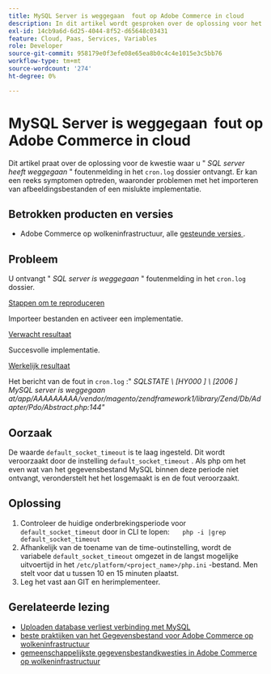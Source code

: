 ```yaml
---
title: MySQL Server is weggegaan ​ fout op Adobe Commerce in cloud
description: In dit artikel wordt gesproken over de oplossing voor het probleem waarbij een foutbericht " *SQL server has away*" in het bestand &grave; cron.log&grave; wordt weergegeven. Er kan een reeks symptomen optreden, waaronder problemen met het importeren van afbeeldingsbestanden of een mislukte implementatie.
exl-id: 14cb9a6d-6d25-4044-8f52-d65648c03431
feature: Cloud, Paas, Services, Variables
role: Developer
source-git-commit: 958179e0f3efe08e65ea8b0c4c4e1015e3c5bb76
workflow-type: tm+mt
source-wordcount: '274'
ht-degree: 0%

---
```


# MySQL Server is weggegaan &#x200B; fout op Adobe Commerce in cloud

Dit artikel praat over de oplossing voor de kwestie waar u &quot; *SQL server heeft weggegaan* &quot; foutenmelding in het `cron.log` dossier ontvangt. Er kan een reeks symptomen optreden, waaronder problemen met het importeren van afbeeldingsbestanden of een mislukte implementatie.

## Betrokken producten en versies

* Adobe Commerce op wolkeninfrastructuur, alle [ gesteunde versies ](https://magento.com/sites/default/files/magento-software-lifecycle-policy.pdf).

## Probleem

U ontvangt &quot; *SQL server is weggegaan* &quot; foutenmelding in het `cron.log` dossier.

<u> Stappen om te reproduceren </u>

Importeer bestanden en activeer een implementatie.

<u> Verwacht resultaat </u>

Succesvolle implementatie.

<u> Werkelijk resultaat </u>

Het bericht van de fout in `cron.log` :&quot; *SQLSTATE \ [HY000 \] \ [2006 \] MySQL server is weggegaan at/app/AAAAAAAAA/vendor/magento/zendframework1/library/Zend/Db/Adapter/Pdo/Abstract.php:144&quot;*

## Oorzaak

De waarde `default_socket_timeout` is te laag ingesteld. Dit wordt veroorzaakt door de instelling `default_socket_timeout` . Als php om het even wat van het gegevensbestand MySQL binnen deze periode niet ontvangt, veronderstelt het het losgemaakt is en de fout veroorzaakt.

## Oplossing

1. Controleer de huidige onderbrekingsperiode voor `default_socket_timeout` door in CLI te lopen:    ```    php -i |grep default_socket_timeout    ```
1. Afhankelijk van de toename van de time-outinstelling, wordt de variabele `default_socket_timeout` omgezet in de langst mogelijke uitvoertijd in het `/etc/platform/<project_name>/php.ini` -bestand. Men stelt voor dat u tussen 10 en 15 minuten plaatst.
1. Leg het vast aan GIT en herimplementeer.

## Gerelateerde lezing

* [Uploaden database verliest verbinding met MySQL](/help/troubleshooting/database/database-upload-loses-connection-to-mysql.md)
* [ beste praktijken van het Gegevensbestand voor Adobe Commerce op wolkeninfrastructuur ](https://experienceleague.adobe.com/docs/commerce-operations/implementation-playbook/best-practices/planning/database-on-cloud.html)
* [ gemeenschappelijkste gegevensbestandkwesties in Adobe Commerce op wolkeninfrastructuur ](https://experienceleague.adobe.com/docs/commerce-operations/implementation-playbook/best-practices/maintenance/resolve-database-performance-issues.html)
